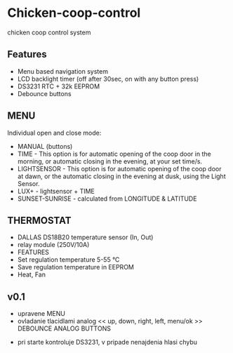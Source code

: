 # Chicken-coop-control
chicken coop control system

## Features
- Menu based navigation system
- LCD backlight timer (off after 30sec, on with any button press)
- DS3231 RTC + 32k EEPROM
- Debounce buttons 

## MENU
Individual open and close mode:
- MANUAL (buttons)
- TIME - This option is for automatic opening of the coop door in the morning, or automatic closing in the evening, at your set time/s.
- LIGHTSENSOR - This option is for automatic opening of the coop door at dawn, or the automatic closing in the evening at dusk, using the Light Sensor.
- LUX+ - lightsensor + TIME
- SUNSET-SUNRISE - calculated from LONGITUDE & LATITUDE

## THERMOSTAT
   - DALLAS DS18B20 temperature sensor (In, Out)
   - relay module (250V/10A)
   - FEATURES
   - Set regulation temperature 5-55 °C
   - Save regulation temperature in EEPROM
   - Heat, Fan
   
## v0.1
* upravene MENU
* ovladanie tlacidlami analog << up, down, right, left, menu/ok >> DEBOUNCE ANALOG BUTTONS
+ pri starte kontroluje DS3231, v pripade nenajdenia hlasi chybu
  
